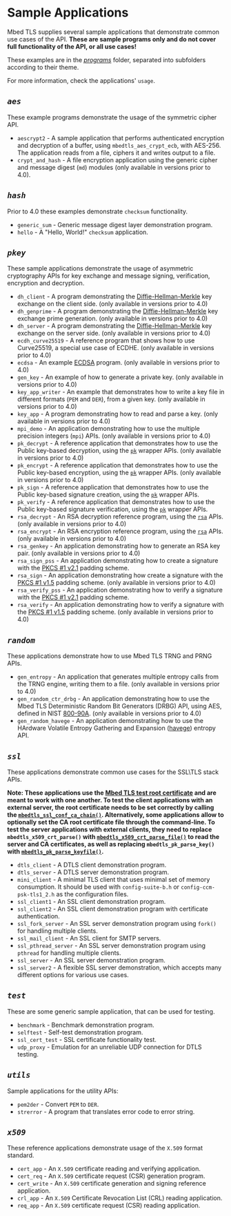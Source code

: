 # Sample Applications

Mbed TLS supplies several sample applications that demonstrate common use cases of the API. **These are sample programs only and do not cover full functionality of the API, or all use cases!**

These examples are in the [*programs*](https://github.com/Mbed-TLS/mbedtls/tree/development/programs) folder, separated into subfolders according to their theme.  

For more information, check the applications' `usage`.

## *`aes`*

These example programs demonstrate the usage of the symmetric cipher API.
  
- `aescrypt2` - A sample application that performs authenticated encryption and decryption of a buffer, using `mbedtls_aes_crypt_ecb`, with AES-256. The application reads from a file, ciphers it and writes output to a file.
- `crypt_and_hash` - A file encryption application using the generic cipher and message digest (`md`) modules (only available in versions prior to 4.0).

## *`hash`*

 Prior to 4.0 these examples demonstrate `checksum` functionality.

- `generic_sum` - Generic message digest layer demonstration program.
- `hello` - A "Hello, World!" `checksum` application.

## *`pkey`*

These sample applications demonstrate the usage of asymmetric cryptography APIs for key exchange and message signing, verification, encryption and decryption.

- `dh_client` - A program demonstrating the [Diffie-Hellman-Merkle](https://www.ietf.org/rfc/rfc2631.txt) key exchange on the client side. (only available in versions prior to 4.0)
- `dh_genprime` - A program demonstrating the [Diffie-Hellman-Merkle](https://www.ietf.org/rfc/rfc2631.txt) key exchange prime generation. (only available in versions prior to 4.0)
- `dh_server` - A program demonstrating the [Diffie-Hellman-Merkle](https://www.ietf.org/rfc/rfc2631.txt) key exchange on the server side. (only available in versions prior to 4.0)
- `ecdh_curve25519` - A reference program that shows how to use Curve25519, a special use case of ECDHE. (only available in versions prior to 4.0)
- `ecdsa` - An example [ECDSA](https://tools.ietf.org/html/rfc6979) program. (only available in versions prior to 4.0)
- `gen_key` - An example of how to generate a private key. (only available in versions prior to 4.0)
- `key_app_writer` - An example that demonstrates how to write a key file in different formats (`PEM` and `DER`), from a given key. (only available in versions prior to 4.0)
- `key_app` - A program demonstrating how to read and parse a key. (only available in versions prior to 4.0)
- `mpi_demo` - An application demonstrating how to use the multiple precision integers (`mpi`) APIs. (only available in versions prior to 4.0)
- `pk_decrypt` - A reference application that demonstrates how to use the Public key-based decryption, using the [`pk`](https://github.com/Mbed-TLS/mbedtls/blob/development/include/mbedtls/pk.h) wrapper APIs. (only available in versions prior to 4.0)
- `pk_encrypt` - A reference application that demonstrates how to use the Public key-based encryption, using the [`pk`](https://github.com/Mbed-TLS/mbedtls/blob/development/include/mbedtls/pk.h) wrapper APIs. (only available in versions prior to 4.0)
- `pk_sign` - A reference application that demonstrates how to use the Public key-based signature creation, using the [`pk`](https://github.com/Mbed-TLS/mbedtls/blob/development/include/mbedtls/pk.h) wrapper APIs.
- `pk_verify` - A reference application that demonstrates how to use the Public key-based signature verification, using the [`pk`](https://github.com/Mbed-TLS/mbedtls/blob/development/include/mbedtls/pk.h) wrapper APIs.
- `rsa_decrypt` - An RSA decryption reference program, using the [`rsa`](https://github.com/Mbed-TLS/mbedtls/blob/development/include/mbedtls/rsa.h) APIs. (only available in versions prior to 4.0)
- `rsa_encrypt` - An RSA encryption reference program, using the [`rsa`](https://github.com/Mbed-TLS/mbedtls/blob/development/include/mbedtls/rsa.h) APIs. (only available in versions prior to 4.0)
- `rsa_genkey` - An application demonstrating how to generate an RSA key pair. (only available in versions prior to 4.0)
- `rsa_sign_pss` - An application demonstrating how to create a signature with the [PKCS #1 v2.1](https://www.ietf.org/rfc/rfc3447.txt) padding scheme.
- `rsa_sign` - An application demonstrating how create a signature with the [PKCS #1 v1.5](https://tools.ietf.org/html/rfc2313) padding scheme. (only available in versions prior to 4.0)
- `rsa_verify_pss` - An application demonstrating how to verify a signature with the [PKCS #1 v2.1](https://www.ietf.org/rfc/rfc3447.txt) padding scheme.
- `rsa_verify` - An application demonstrating how to verify a signature with the [PKCS #1 v1.5](https://tools.ietf.org/html/rfc2313) padding scheme. (only available in versions prior to 4.0)

## *`random`*

These applications demonstrate how to use Mbed TLS TRNG and PRNG APIs.

- `gen_entropy` - An application that generates multiple entropy calls from the TRNG engine, writing them to a file. (only available in versions prior to 4.0)
- `gen_random_ctr_drbg` - An application demonstrating how to use the Mbed TLS Deterministic Random Bit Generators (DRBG) API, using AES, defined in NIST [800-90A](http://csrc.nist.gov/publications/nistpubs/800-90A/SP800-90A.pdf). (only available in versions prior to 4.0)
- `gen_random_havege` - An application demonstrating how to use the HArdware Volatile Entropy Gathering and Expansion ([havege](http://www.irisa.fr/caps/projects/hipsor/)) entropy API.

## *`ssl`*

These applications demonstrate common use cases for the SSL\TLS stack APIs.  

**Note: These applications use the [Mbed TLS test root certificate](https://github.com/Mbed-TLS/mbedtls/blob/development/include/mbedtls/certs.h) and are meant to work with one another. To test the client applications with an external server, the root certificate needs to be set correctly by calling the [`mbedtls_ssl_conf_ca_chain()`](/api/ssl_8h.html#a85c3bb6b682ba361d13de1c0a1eb69fb). Alternatively, some applications allow to optionally set the CA root certificate file through the command-line. To test the server applications with external clients, they need to replace `mbedtls_x509_crt_parse()` with [`mbedtls_x509_crt_parse_file()`](/api/group__x509__module.html#gad4da63133d3590aa311488497d4c38ec) to read the server and CA certificates, as well as replacing `mbedtls_pk_parse_key()` with [`mbedtls_pk_parse_keyfile()`](/api/pk_8h.html#a935d710e542409462d0209f2381da83e).**

- `dtls_client` - A DTLS client demonstration program.
- `dtls_server` - A DTLS server demonstration program.
- `mini_client` - A minimal TLS client that uses minimal set of memory consumption. It should be used with `config-suite-b.h` or `config-ccm-psk-tls1_2.h` as the configuration files.
- `ssl_client1` - An SSL client demonstration program.
- `ssl_client2` - An SSL client demonstration program with certificate authentication.
- `ssl_fork_server` - An SSL server demonstration program using `fork()` for handling multiple clients.
- `ssl_mail_client` - An SSL client for SMTP servers.
- `ssl_pthread_server` - An SSL server demonstration program using `pthread` for handling multiple clients.
- `ssl_server` - An SSL server demonstration program.
- `ssl_server2` - A flexible SSL server demonstration, which accepts many different options for various use cases.

## *`test`*

These are some generic sample application, that can be used for testing.

- `benchmark` - Benchmark demonstration program.
- `selftest` - Self-test demonstration program.
- `ssl_cert_test` - SSL certificate functionality test.
- `udp_proxy` - Emulation for an unreliable UDP connection for DTLS testing.

## *`utils`*

Sample applications for the utility APIs:

- `pem2der` - Convert `PEM` to `DER`.
- `strerror` - A program that translates error code to error string.

## *`x509`*

These reference applications demonstrate usage of the `X.509` format standard.

- `cert_app` - An `X.509` certificate reading and verifying application.
- `cert_req` - An `X.509` certificate request (CSR) generation program.
- `cert_write` - An `X.509` certificate generation and signing reference application.
- `crl_app` - An `X.509` Certificate Revocation List (CRL) reading application.
- `req_app` - An `X.509` certificate request (CSR) reading application.
